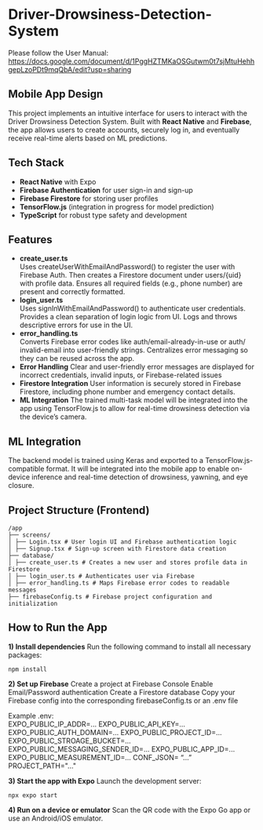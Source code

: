 # Driver-Drowsiness-Detection-System

Please follow the User Manual: https://docs.google.com/document/d/1PggHZTMKaOSGutwm0t7sjMtuHehhgepLzoPDt9mqQbA/edit?usp=sharing

## Mobile App Design
This project implements an intuitive interface for users to interact with the Driver
Drowsiness Detection System.
Built with **React Native** and **Firebase**, the app allows users to create
accounts, securely log in, and eventually receive real-time alerts based on ML
predictions.
## Tech Stack
- **React Native** with Expo
- **Firebase Authentication** for user sign-in and sign-up
- **Firebase Firestore** for storing user profiles
- **TensorFlow.js** (integration in progress for model prediction)
- **TypeScript** for robust type safety and development
## Features
- **create_user.ts** \
Uses createUserWithEmailAndPassword() to register the user with
Firebase Auth.
Then creates a Firestore document under users/{uid} with profile data.
Ensures all required fields (e.g., phone number) are present and correctly
formatted.
- **login_user.ts** \
Uses signInWithEmailAndPassword() to authenticate user credentials.
Provides a clean separation of login logic from UI.
Logs and throws descriptive errors for use in the UI.
- **error_handling.ts** \
Converts Firebase error codes like auth/email-already-in-use or auth/
invalid-email into user-friendly strings.
Centralizes error messaging so they can be reused across the app.
- **Error Handling**
Clear and user-friendly error messages are displayed for incorrect credentials,
invalid inputs, or Firebase-related issues
- **Firestore Integration**
User information is securely stored in Firebase Firestore, including phone number
and emergency contact details.
- **ML Integration**
The trained multi-task model will be integrated into the app using TensorFlow.js
to allow for real-time drowsiness detection via the device’s camera.
## ML Integration
The backend model is trained using Keras and exported to a TensorFlow.js-
compatible format. It will be integrated into the mobile app to enable on-device
inference and real-time detection of drowsiness, yawning, and eye closure.

## Project Structure (Frontend)
```
/app
├── screens/
│ ├── Login.tsx # User login UI and Firebase authentication logic
│ ├── Signup.tsx # Sign-up screen with Firestore data creation
├── database/
│ ├── create_user.ts # Creates a new user and stores profile data in
Firestore
│ ├── login_user.ts # Authenticates user via Firebase
│ ├── error_handling.ts # Maps Firebase error codes to readable
messages
├── firebaseConfig.ts # Firebase project configuration and initialization
```

## How to Run the App
**1) Install dependencies**
Run the following command to install all necessary packages:
```
npm install
```

**2) Set up Firebase**
Create a project at Firebase Console
Enable Email/Password authentication
Create a Firestore database
Copy your Firebase config into the corresponding firebaseConfig.ts or
an .env file

Example .env: \
EXPO_PUBLIC_IP_ADDR=...
EXPO_PUBLIC_API_KEY=...
EXPO_PUBLIC_AUTH_DOMAIN=...
EXPO_PUBLIC_PROJECT_ID=...
EXPO_PUBLIC_STROAGE_BUCKET=...
EXPO_PUBLIC_MESSAGING_SENDER_ID=...
EXPO_PUBLIC_APP_ID=...
EXPO_PUBLIC_MEASUREMENT_ID=...
CONF_JSON= “...”
PROJECT_PATH="..."


**3) Start the app with Expo**
Launch the development server:
```
npx expo start
```

**4) Run on a device or emulator**
Scan the QR code with the Expo Go app or use an Android/iOS emulator.
